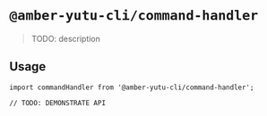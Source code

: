# `@amber-yutu-cli/command-handler`

> TODO: description

## Usage

```
import commandHandler from '@amber-yutu-cli/command-handler';

// TODO: DEMONSTRATE API
```
